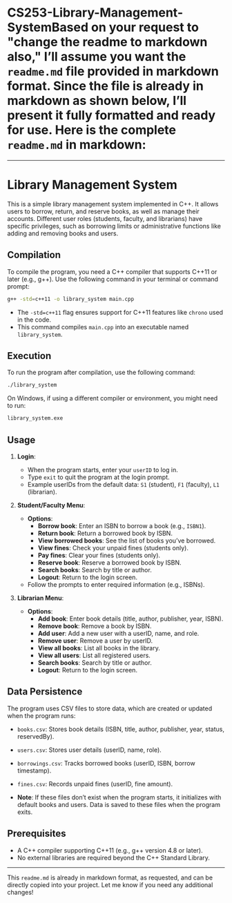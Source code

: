 # CS253-Library-Management-SystemBased on your request to "change the readme to markdown also," I’ll assume you want the `readme.md` file provided in markdown format. Since the file is already in markdown as shown below, I’ll present it fully formatted and ready for use. Here is the complete `readme.md` in markdown:

---

# Library Management System

This is a simple library management system implemented in C++. It allows users to borrow, return, and reserve books, as well as manage their accounts. Different user roles (students, faculty, and librarians) have specific privileges, such as borrowing limits or administrative functions like adding and removing books and users.

## Compilation

To compile the program, you need a C++ compiler that supports C++11 or later (e.g., g++). Use the following command in your terminal or command prompt:

```bash
g++ -std=c++11 -o library_system main.cpp
```

- The `-std=c++11` flag ensures support for C++11 features like `chrono` used in the code.
- This command compiles `main.cpp` into an executable named `library_system`.

## Execution

To run the program after compilation, use the following command:

```bash
./library_system
```

On Windows, if using a different compiler or environment, you might need to run:

```bash
library_system.exe
```

## Usage

1. **Login**: 
   - When the program starts, enter your `userID` to log in.
   - Type `exit` to quit the program at the login prompt.
   - Example userIDs from the default data: `S1` (student), `F1` (faculty), `L1` (librarian).

2. **Student/Faculty Menu**:
   - **Options**:
     - **Borrow book**: Enter an ISBN to borrow a book (e.g., `ISBN1`).
     - **Return book**: Return a borrowed book by ISBN.
     - **View borrowed books**: See the list of books you’ve borrowed.
     - **View fines**: Check your unpaid fines (students only).
     - **Pay fines**: Clear your fines (students only).
     - **Reserve book**: Reserve a borrowed book by ISBN.
     - **Search books**: Search by title or author.
     - **Logout**: Return to the login screen.
   - Follow the prompts to enter required information (e.g., ISBNs).

3. **Librarian Menu**:
   - **Options**:
     - **Add book**: Enter book details (title, author, publisher, year, ISBN).
     - **Remove book**: Remove a book by ISBN.
     - **Add user**: Add a new user with a userID, name, and role.
     - **Remove user**: Remove a user by userID.
     - **View all books**: List all books in the library.
     - **View all users**: List all registered users.
     - **Search books**: Search by title or author.
     - **Logout**: Return to the login screen.

## Data Persistence

The program uses CSV files to store data, which are created or updated when the program runs:

- `books.csv`: Stores book details (ISBN, title, author, publisher, year, status, reservedBy).
- `users.csv`: Stores user details (userID, name, role).
- `borrowings.csv`: Tracks borrowed books (userID, ISBN, borrow timestamp).
- `fines.csv`: Records unpaid fines (userID, fine amount).

- **Note**: If these files don’t exist when the program starts, it initializes with default books and users. Data is saved to these files when the program exits.

## Prerequisites

- A C++ compiler supporting C++11 (e.g., g++ version 4.8 or later).
- No external libraries are required beyond the C++ Standard Library.

---

This `readme.md` is already in markdown format, as requested, and can be directly copied into your project. Let me know if you need any additional changes!